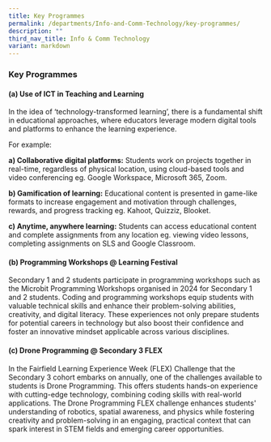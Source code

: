 ```yaml
---
title: Key Programmes
permalink: /departments/Info-and-Comm-Technology/key-programmes/
description: ""
third_nav_title: Info & Comm Technology
variant: markdown
---
```

### Key Programmes

#### (a) Use of ICT in Teaching and Learning

In the idea of ‘technology-transformed learning’, there is a fundamental shift in educational approaches, where educators leverage modern digital tools and platforms to enhance the learning experience.

For example:

**a)	Collaborative digital platforms:** Students work on projects together in real-time, regardless of physical location, using cloud-based tools and video conferencing eg. Google Workspace, Microsoft 365, Zoom.

**b)	Gamification of learning:** Educational content is presented in game-like formats to increase engagement and motivation through challenges, rewards, and progress tracking eg. Kahoot, Quizziz, Blooket.

**c)	Anytime, anywhere learning:** Students can access educational content and complete assignments from any location eg. viewing video lessons, completing assignments on SLS and Google Classroom.

#### (b) Programming Workshops @ Learning Festival

Secondary 1 and 2 students participate in programming workshops such as the Microbit Programming Workshops organised in 2024 for Secondary 1 and 2 students. Coding and programming workshops equip students with valuable technical skills and enhance their problem-solving abilities, creativity, and digital literacy. These experiences not only prepare students for potential careers in technology but also boost their confidence and foster an innovative mindset applicable across various disciplines.

#### (c) Drone Programming @ Secondary 3 FLEX

In the Fairfield Learning Experience Week (FLEX) Challenge that the Secondary 3 cohort embarks on annually, one of the challenges available to students is Drone Programming. This offers students hands-on experience with cutting-edge technology, combining coding skills with real-world applications. The Drone Programming FLEX challenge enhances students' understanding of robotics, spatial awareness, and physics while fostering creativity and problem-solving in an engaging, practical context that can spark interest in STEM fields and emerging career opportunities.